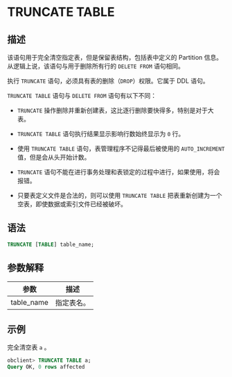 # TRUNCATE TABLE

## 描述

该语句用于完全清空指定表，但是保留表结构，包括表中定义的 Partition 信息。从逻辑上说，该语句与用于删除所有行的 `DELETE FROM` 语句相同。

执行 `TRUNCATE` 语句，必须具有表的删除（`DROP`）权限。它属于 DDL 语句。

`TRUNCATE TABLE` 语句与 `DELETE FROM` 语句有以下不同：

* `TRUNCATE` 操作删除并重新创建表，这比逐行删除要快得多，特别是对于大表。

* `TRUNCATE TABLE` 语句执行结果显示影响行数始终显示为 `0` 行。

* 使用 `TRUNCATE TABLE` 语句，表管理程序不记得最后被使用的 `AUTO_INCREMENT` 值，但是会从头开始计数。

* `TRUNCATE` 语句不能在进行事务处理和表锁定的过程中进行，如果使用，将会报错。

* 只要表定义文件是合法的，则可以使用 `TRUNCATE TABLE` 把表重新创建为一个空表，即使数据或索引文件已经被破坏。

## 语法

```sql
TRUNCATE [TABLE] table_name;
```

## 参数解释

|   **参数**   | **描述** |
|------------|--------|
| table_name | 指定表名。  |

## 示例

完全清空表 `a` 。

```sql
obclient> TRUNCATE TABLE a;
Query OK, 0 rows affected 
```

